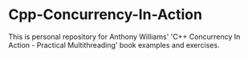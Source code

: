 # Cpp-Concurrency-In-Action
This is personal repository for Anthony Williams' 'C++ Concurrency In Action - Practical Multithreading' book examples and exercises.
